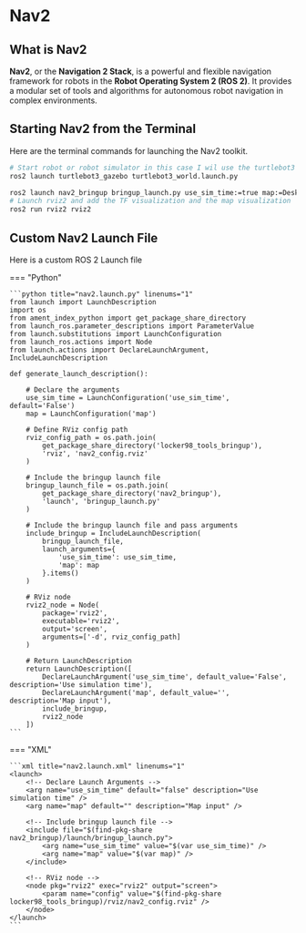 # Nav2
## What is Nav2
**Nav2**, or the **Navigation 2 Stack**, is a powerful and flexible navigation framework for robots in the **Robot Operating System 2 (ROS 2)**. It provides a modular set of tools and algorithms for autonomous robot navigation in complex environments.

## Starting Nav2 from the Terminal
Here are the terminal commands for launching the Nav2 toolkit.

```bash
# Start robot or robot simulator in this case I wil use the turtlebot3
ros2 launch turtlebot3_gazebo turtlebot3_world.launch.py

ros2 launch nav2_bringup bringup_launch.py use_sim_time:=true map:=Desktop/maps/my_map.yaml
# Launch rviz2 and add the TF visualization and the map visualization
ros2 run rviz2 rviz2
```

## Custom Nav2 Launch File
Here is a custom ROS 2 Launch file

=== "Python"
	
	```python title="nav2.launch.py" linenums="1"
	from launch import LaunchDescription
	import os
	from ament_index_python import get_package_share_directory
	from launch_ros.parameter_descriptions import ParameterValue
	from launch.substitutions import LaunchConfiguration
	from launch_ros.actions import Node
	from launch.actions import DeclareLaunchArgument, IncludeLaunchDescription
	
	def generate_launch_description():
	
		# Declare the arguments
		use_sim_time = LaunchConfiguration('use_sim_time', default='False')
		map = LaunchConfiguration('map')
	
		# Define RViz config path
		rviz_config_path = os.path.join(
			get_package_share_directory('locker98_tools_bringup'),
			'rviz', 'nav2_config.rviz'
		)
	
		# Include the bringup launch file
		bringup_launch_file = os.path.join(
			get_package_share_directory('nav2_bringup'),
			'launch', 'bringup_launch.py'
		)
	
		# Include the bringup launch file and pass arguments
		include_bringup = IncludeLaunchDescription(
			bringup_launch_file,
			launch_arguments={
				'use_sim_time': use_sim_time,
				'map': map
			}.items()
		)
	
		# RViz node
		rviz2_node = Node(
			package='rviz2',
			executable='rviz2',
			output='screen',
			arguments=['-d', rviz_config_path]
		)
	
		# Return LaunchDescription
		return LaunchDescription([
			DeclareLaunchArgument('use_sim_time', default_value='False', description='Use simulation time'),
			DeclareLaunchArgument('map', default_value='', description='Map input'),
			include_bringup,
			rviz2_node
		])
	```

=== "XML"
	
	```xml title="nav2.launch.xml" linenums="1"
	<launch>
	    <!-- Declare Launch Arguments -->
	    <arg name="use_sim_time" default="false" description="Use simulation time" />
	    <arg name="map" default="" description="Map input" />
	
	    <!-- Include bringup launch file -->
	    <include file="$(find-pkg-share nav2_bringup)/launch/bringup_launch.py">
	        <arg name="use_sim_time" value="$(var use_sim_time)" />
	        <arg name="map" value="$(var map)" />
	    </include>
	
	    <!-- RViz node -->
	    <node pkg="rviz2" exec="rviz2" output="screen">
	        <param name="config" value="$(find-pkg-share locker98_tools_bringup)/rviz/nav2_config.rviz" />
	    </node>
	</launch>
	```